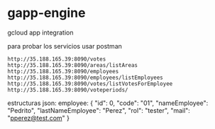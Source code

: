 # gapp-engine
gcloud app integration


para probar los servicios usar postman

	http://35.188.165.39:8090/votes
	http://35.188.165.39:8090/areas/listAreas
	http://35.188.165.39:8090/employees
	http://35.188.165.39:8090/employees/listEmployees
	http://35.188.165.39:8090/votes/listVotesForEmployee
	http://35.188.165.39:8090/voteperiods/
	
  estructuras json:
  employee:
   {
        "id": 0,
        "code": "01",
        "nameEmployee": "Pedrito",
        "lastNameEmployee": "Perez",
        "rol": "tester",
        "mail": "pperez@test.com"
    }
    
    
  
